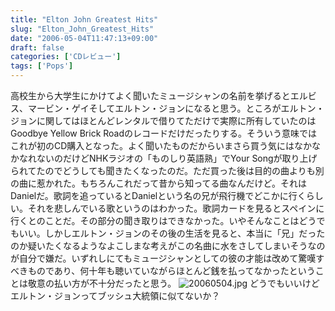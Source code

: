 ```yaml
---
title: "Elton John Greatest Hits"
slug: "Elton_John_Greatest_Hits"
date: "2006-05-04T11:47:13+09:00"
draft: false
categories: ['CDレビュー']
tags: ['Pops']
---
```


高校生から大学生にかけてよく聞いたミュージシャンの名前を挙げるとエルビス、マービン・ゲイそしてエルトン・ジョンになると思う。ところがエルトン・ジョンに関してはほとんどレンタルで借りてただけで実際に所有していたのはGoodbye Yellow Brick Roadのレコードだけだったりする。そういう意味ではこれが初のCD購入となった。よく聞いたものだからいまさら買う気にはなかなかなれないのだけどNHKラジオの「ものしり英語熟」でYour Songが取り上げられてたのでどうしても聞きたくなったのだ。ただ買った後は目的の曲よりも別の曲に惹かれた。もちろんこれだって昔から知ってる曲なんだけど。それはDanielだ。歌詞を追っているとDanielという名の兄が飛行機でどこかに行くらしい。それを悲しんでいる歌というのはわかった。歌詞カードを見るとスペインに行くとのことだ。その部分の聞き取りはできなかった。いやそんなことはどうでもいい。しかしエルトン・ジョンのその後の生活を見ると、本当に「兄」だったのか疑いたくなるようなよこしまな考えがこの名曲に水をさしてしまいそうなのが自分で嫌だ。いずれしにてもミュージシャンとしての彼の才能は改めて驚嘆すべきものであり、何十年も聴いていながらほとんど銭を払ってなかったということは敬意の払い方が不十分だったと思う。 ![20060504.jpg](/wp-content/archives/20060504.jpg) どうでもいいけどエルトン・ジョンってブッシュ大統領に似てないか？